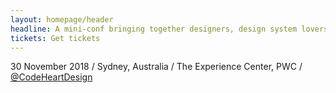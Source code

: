 ```yaml
---
layout: homepage/header
headline: A mini-conf bringing together designers, design system lovers and front-end developers.
tickets: Get tickets
---
```


30 November 2018 / Sydney, Australia / The Experience Center, PWC / [@CodeHeartDesign](https://twitter.com/CodeHeartDesign)
